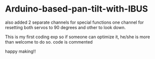 # Arduino-based-pan-tilt-with-IBUS
also added 2 separate channels for special functions
one channel for resetting both servos to 90 degrees and other to look down.

This is my first coding exp so if someone can optimize it, he/she is more than welcome to do so.
code is commented

happy making!!
